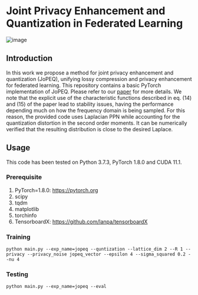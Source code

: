 # Joint Privacy Enhancement and Quantization in Federated Learning
<!--Created by Natalie Lang and Nir Shlezinger from Ben-Gurion University.-->

![image](https://user-images.githubusercontent.com/55830582/200581053-3eb814d9-2342-4ae7-89b7-b9647c886e15.png)

## Introduction
In this work we propose a method for joint privacy enhancement and quantization (JoPEQ), unifying lossy compression and privacy enhancement for federated learning. This repository contains a basic PyTorch implementation of JoPEQ. Please refer to our [paper](https://arxiv.org/abs/2208.10888) for more details. We note that the explicit use of the characteristic functions described in eq. (14) and (15) of the paper lead to stability issues, having the performance depending much on how the frequency domain is being sampled. For this reason, the provided code uses Laplacian PPN while accounting for the quantization distortion in the second order moments. It can be numerically verified that the resulting distribution is close to the desired Laplace.

## Usage
This code has been tested on Python 3.7.3, PyTorch 1.8.0 and CUDA 11.1.

### Prerequisite
1. PyTorch=1.8.0: https://pytorch.org
2. scipy
3. tqdm
4. matplotlib
5. torchinfo
6. TensorboardX: https://github.com/lanpa/tensorboardX

### Training
```
python main.py --exp_name=jopeq --quntization --lattice_dim 2 --R 1 --privacy --privacy_noise jopeq_vector --epsilon 4 --sigma_squared 0.2 --nu 4
```

### Testing
```
python main.py --exp_name=jopeq --eval 
```
